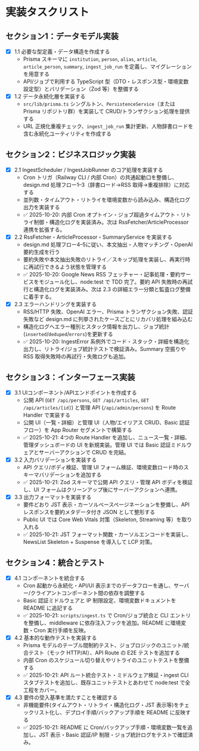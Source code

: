 # 実装タスクリスト

## セクション1：データモデル実装
- [x] 1.1 必要な型定義・データ構造を作成する
  - Prisma スキーマに `institution`, `person`, `alias`, `article`, `article_person`, `summary`, `ingest_job_run` を定義し、マイグレーションを用意する
  - API/ジョブで利用する TypeScript 型（DTO・レスポンス型・環境変数設定型）とバリデーション（Zod 等）を整備する
- [x] 1.2 データ永続化層を実装する
  - `src/lib/prisma.ts` シングルトン、`PersistenceService`（または Prisma リポジトリ群）を実装して CRUD/トランザクション処理を提供する
  - URL 正規化重複チェック、`ingest_job_run` 集計更新、人物辞書ロードを含む永続化ユーティリティを作成する

## セクション2：ビジネスロジック実装
- [x] 2.1 IngestScheduler / IngestJobRunner のコア処理を実装する
  - Cron トリガ（Railway CLI / 内部 Cron）の共通起動口を整備し、design.md 処理フロー1–3（辞書ロード→RSS 取得→重複排除）に対応する
  - 並列数・タイムアウト・リトライを環境変数から読み込み、構造化ログ出力を実装する
  - ✅ 2025-10-20: 内部 Cron オプトイン・ジョブ超過タイムアウト・リトライ制御・構造化ログを実装済み。次は RssFetcher/ArticleProcessor 連携を拡張する。
- [x] 2.2 RssFetcher・ArticleProcessor・SummaryService を実装する
  - design.md 処理フロー4–5に従い、本文抽出・人物マッチング・OpenAI 要約生成を行う
  - 要約失敗や本文抽出失敗のリトライ／スキップ処理を実装し、再実行時に再試行できるよう状態を管理する
  - ✅ 2025-10-20: Google News RSS フェッチャー・記事処理・要約サービスをモジュール化し、node:test で TDD 完了。要約 API 失敗時の再試行と構造化ログを実装済み。次は 2.3 の詳細エラー分類と監査ログ整備に着手する。
- [x] 2.3 エラーハンドリングを実装する
  - RSS/HTTP 失敗、OpenAI エラー、Prisma トランザクション失敗、認証失敗など design.md に列挙されたケースごとにリカバリ処理を組み込む
  - 構造化ログへエラー種別とスタック情報を出力し、ジョブ統計(`inserted`/`deduped`/`errors`)を更新する
  - ✅ 2025-10-20: IngestError 系例外でコード・スタック・詳細を構造化出力し、リトライ/ジョブ統計テストで検証済み。Summary 空振りや RSS 取得失敗時の再試行・失敗ログも追加。

## セクション3：インターフェース実装
- [x] 3.1 UIコンポーネント/APIエンドポイントを作成する
  - 公開 API (`GET /api/persons`, `GET /api/articles`, `GET /api/articles/[id]`) と管理 API (`/api/admin/persons`) を Route Handler で実装する
  - 公開 UI（一覧・詳細）と管理 UI（人物/エイリアス CRUD、Basic 認証フロー）を App Router セグメントで構築する
  - ✅ 2025-10-21: 4つの Route Handler を追加し、ニュース一覧・詳細、管理ダッシュボードの UI を新規実装。管理 UI では Basic 認証ミドルウェアとサーバーアクションで CRUD を完結。
- [x] 3.2 入力バリデーションを実装する
  - API クエリ/ボディ検証、管理 UI フォーム検証、環境変数ロード時のスキーマバリデーションを追加する
  - ✅ 2025-10-21: Zod スキーマで公開 API クエリ・管理 API ボディを検証し、UI フォームはクリーンアップ後にサーバーアクションへ連携。
- [x] 3.3 出力フォーマットを実装する
  - 要件どおり JST 表示・カーソルベースページネーションを整備し、API レスポンスを要約メタデータ付き JSON として整形する
  - Public UI では Core Web Vitals 対策（Skeleton, Streaming 等）を取り入れる
  - ✅ 2025-10-21: JST フォーマット関数・カーソルエンコードを実装し、NewsList Skeleton + Suspense を導入して LCP 対策。

## セクション4：統合とテスト
- [x] 4.1 コンポーネントを統合する
  - Cron 起動から永続化・API/UI 表示までのデータフローを通し、サーバー/クライアントコンポーネント間の依存を調整する
  - Basic 認証ミドルウェアと IP 制限設定、環境変数ドキュメントを README に追記する
  - ✅ 2025-10-21: `scripts/ingest.ts` で Cron/ジョブ統合と CLI エントリを整備し、middleware に依存注入フックを追加。README に環境変数・Cron 実行手順を反映。
- [x] 4.2 基本的な動作テストを実装する
  - Prisma モデルのテーブル間制約テスト、ジョブロジックのユニット/統合テスト（モック HTTP/AI）、API Route の E2E テストを追加する
  - 内部 Cron のスケジュール切り替えやリトライのユニットテストを整備する
  - ✅ 2025-10-21: API ルート統合テスト・ミドルウェア検証・ingest CLI スタブテストを追加し、既存ユニットテストとあわせて node:test で全工程をカバー。
- [x] 4.3 要件の受入基準を満たすことを確認する
  - 非機能要件(タイムアウト・リトライ・構造化ログ・JST 表示等)をチェックリスト化し、デプロイ手順/バックアップ手順を README に反映する
  - ✅ 2025-10-21: README に Cron/バックアップ手順・環境変数一覧を追加し、JST 表示・Basic 認証/IP 制限・ジョブ統計ログをテストで確認済み。
